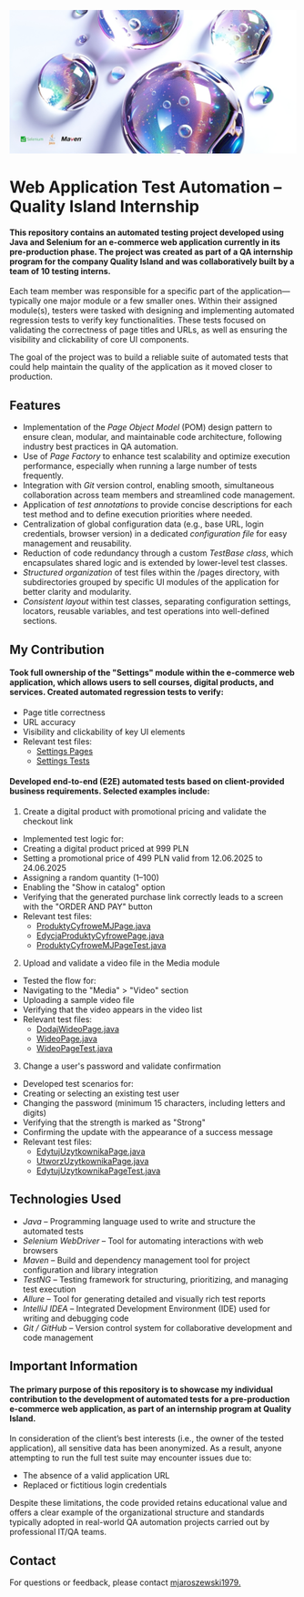 ![caption](https://github.com/mjaroszewski1979/qi_internship_project/blob/main/qi_internship_img.jpg)

# Web Application Test Automation – Quality Island Internship

#### This repository contains an automated testing project developed using Java and Selenium for an e-commerce web application currently in its pre-production phase. The project was created as part of a QA internship program for the company Quality Island and was collaboratively built by a team of 10 testing interns.

Each team member was responsible for a specific part of the application—typically one major module or a few smaller ones. Within their assigned module(s), testers were tasked with designing and implementing automated regression tests to verify key functionalities. These tests focused on validating the correctness of page titles and URLs, as well as ensuring the visibility and clickability of core UI components.

The goal of the project was to build a reliable suite of automated tests that could help maintain the quality of the application as it moved closer to production.

## Features

* Implementation of the *Page Object Model* (POM) design pattern to ensure clean, modular, and maintainable code architecture, following industry best practices in QA automation.
* Use of *Page Factory* to enhance test scalability and optimize execution performance, especially when running a large number of tests frequently.
* Integration with *Git* version control, enabling smooth, simultaneous collaboration across team members and streamlined code management.
* Application of *test annotations* to provide concise descriptions for each test method and to define execution priorities where needed.
* Centralization of global configuration data (e.g., base URL, login credentials, browser version) in a dedicated *configuration file* for easy management and reusability.
* Reduction of code redundancy through a custom *TestBase class*, which encapsulates shared logic and is extended by lower-level test classes.
* _Structured organization_ of test files within the /pages directory, with subdirectories grouped by specific UI modules of the application for better clarity and modularity.
* _Consistent layout_ within test classes, separating configuration settings, locators, reusable variables, and test operations into well-defined sections.

## My Contribution

#### Took full ownership of the "Settings" module within the e-commerce web application, which allows users to sell courses, digital products, and services. Created automated regression tests to verify:

* Page title correctness
* URL accuracy
* Visibility and clickability of key UI elements
* Relevant test files:
   * [Settings Pages](https://github.com/mjaroszewski1979/qi_internship_project/tree/main/src/test/java/pages/ustawienia)
   * [Settings Tests](https://github.com/mjaroszewski1979/qi_internship_project/tree/main/src/test/java/tests/ustawienia)

#### Developed end-to-end (E2E) automated tests based on client-provided business requirements. Selected examples include:

1. Create a digital product with promotional pricing and validate the checkout link
* Implemented test logic for:
* Creating a digital product priced at 999 PLN
* Setting a promotional price of 499 PLN valid from 12.06.2025 to 24.06.2025
* Assigning a random quantity (1–100)
* Enabling the "Show in catalog" option
* Verifying that the generated purchase link correctly leads to a screen with the "ORDER AND PAY" button
* Relevant test files:
   * [ProduktyCyfroweMJPage.java](https://github.com/mjaroszewski1979/qi_internship_project/blob/main/src/test/java/pages/produktyCyfrowe/ProduktyCyfroweMJPage.java)
   * [EdycjaProduktyCyfrowePage.java](https://github.com/mjaroszewski1979/qi_internship_project/blob/main/src/test/java/pages/produktyCyfrowe/EdycjaProduktyCyfrowePage.java)
   * [ProduktyCyfroweMJPageTest.java](https://github.com/mjaroszewski1979/qi_internship_project/blob/main/src/test/java/tests/produktyCyfroweTests/ProduktyCyfroweMJPageTest.java)

2. Upload and validate a video file in the Media module
* Tested the flow for:
* Navigating to the "Media" > "Video" section
* Uploading a sample video file
* Verifying that the video appears in the video list
* Relevant test files:
   * [DodajWideoPage.java](https://github.com/mjaroszewski1979/qi_internship_project/blob/main/src/test/java/pages/media/DodajWideoPage.java)
   * [WideoPage.java](https://github.com/mjaroszewski1979/qi_internship_project/blob/main/src/test/java/pages/media/WideoPage.java)
   * [WideoPageTest.java](https://github.com/mjaroszewski1979/qi_internship_project/blob/main/src/test/java/tests/mediaTests/WideoPageTest.java)

3. Change a user's password and validate confirmation
* Developed test scenarios for:
* Creating or selecting an existing test user
* Changing the password (minimum 15 characters, including letters and digits)
* Verifying that the strength is marked as "Strong"
* Confirming the update with the appearance of a success message
* Relevant test files:
   * [EdytujUzytkownikaPage.java](https://github.com/mjaroszewski1979/qi_internship_project/blob/main/src/test/java/pages/uzytkownicy/EdytujUzytkownikaPage.java)
   * [UtworzUzytkownikaPage.java](https://github.com/mjaroszewski1979/qi_internship_project/blob/main/src/test/java/pages/uzytkownicy/UtworzUzytkownikaPage.java)
   * [EdytujUzytkownikaPageTest.java](https://github.com/mjaroszewski1979/qi_internship_project/blob/main/src/test/java/tests/uzytkownicyTests/EdytujUzytkownikaPageTest.java)

## Technologies Used

* _Java_ – Programming language used to write and structure the automated tests
* _Selenium WebDriver_ – Tool for automating interactions with web browsers
* _Maven_ – Build and dependency management tool for project configuration and library integration
* _TestNG_ – Testing framework for structuring, prioritizing, and managing test execution
* _Allure_ – Tool for generating detailed and visually rich test reports
* _IntelliJ IDEA_ – Integrated Development Environment (IDE) used for writing and debugging code
* _Git / GitHub_ – Version control system for collaborative development and code management

## Important Information

#### The primary purpose of this repository is to showcase my individual contribution to the development of automated tests for a pre-production e-commerce web application, as part of an internship program at Quality Island.

In consideration of the client’s best interests (i.e., the owner of the tested application), all sensitive data has been anonymized. As a result, anyone attempting to run the full test suite may encounter issues due to:
* The absence of a valid application URL
* Replaced or fictitious login credentials
  
Despite these limitations, the code provided retains educational value and offers a clear example of the organizational structure and standards typically adopted in real-world QA automation projects carried out by professional IT/QA teams.

## Contact

For questions or feedback, please contact [mjaroszewski1979.](https://github.com/mjaroszewski1979)

